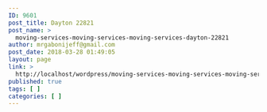 ```yaml
---
ID: 9601
post_title: Dayton 22821
post_name: >
  moving-services-moving-services-moving-services-dayton-22821
author: mrgabonijeff@gmail.com
post_date: 2018-03-28 01:49:05
layout: page
link: >
  http://localhost/wordpress/moving-services-moving-services-moving-services-dayton-22821/
published: true
tags: [ ]
categories: [ ]
---
```

